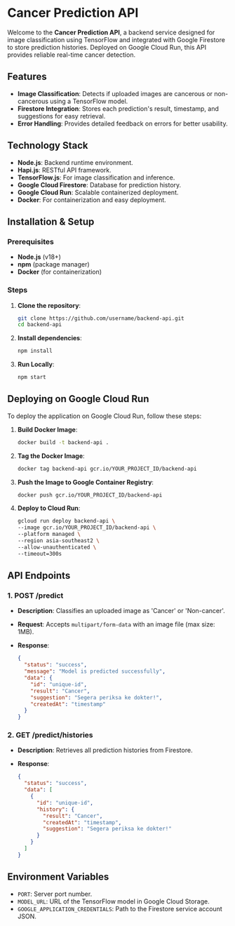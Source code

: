 # Cancer Prediction API 
Welcome to the **Cancer Prediction API**, a backend service designed for image classification using TensorFlow and integrated with Google Firestore to store prediction histories. Deployed on Google Cloud Run, this API provides reliable real-time cancer detection.

## Features
- **Image Classification**: Detects if uploaded images are cancerous or non-cancerous using a TensorFlow model.
- **Firestore Integration**: Stores each prediction's result, timestamp, and suggestions for easy retrieval.
- **Error Handling**: Provides detailed feedback on errors for better usability.

## Technology Stack
- **Node.js**: Backend runtime environment.
- **Hapi.js**: RESTful API framework.
- **TensorFlow.js**: For image classification and inference.
- **Google Cloud Firestore**: Database for prediction history.
- **Google Cloud Run**: Scalable containerized deployment.
- **Docker**: For containerization and easy deployment.

## Installation & Setup

### Prerequisites
- **Node.js** (v18+)
- **npm** (package manager)
- **Docker** (for containerization)

### Steps
1. **Clone the repository**:
   ```bash
   git clone https://github.com/username/backend-api.git
   cd backend-api

2. **Install dependencies**:
   ```bash
   npm install
   
3. **Run Locally**:
   ```bash
   npm start

## Deploying on Google Cloud Run
To deploy the application on Google Cloud Run, follow these steps:
1. **Build Docker Image**:
   ```bash
   docker build -t backend-api .

2. **Tag the Docker Image**:
   ```bash
   docker tag backend-api gcr.io/YOUR_PROJECT_ID/backend-api
   
3. **Push the Image to Google Container Registry**:
   ```bash
   docker push gcr.io/YOUR_PROJECT_ID/backend-api

4. **Deploy to Cloud Run**:
   ```bash
   gcloud run deploy backend-api \
   --image gcr.io/YOUR_PROJECT_ID/backend-api \
   --platform managed \
   --region asia-southeast2 \
   --allow-unauthenticated \
   --timeout=300s

## API Endpoints

### 1. POST /predict

- **Description**: Classifies an uploaded image as 'Cancer' or 'Non-cancer'.
- **Request**: Accepts `multipart/form-data` with an image file (max size: 1MB).
- **Response**:

  ```json
  {
    "status": "success",
    "message": "Model is predicted successfully",
    "data": {
      "id": "unique-id",
      "result": "Cancer",
      "suggestion": "Segera periksa ke dokter!",
      "createdAt": "timestamp"
    }
  }

### 2. GET /predict/histories

- **Description**: Retrieves all prediction histories from Firestore.
- **Response**:

  ```json
  {
    "status": "success",
    "data": [
      {
        "id": "unique-id",
        "history": {
          "result": "Cancer",
          "createdAt": "timestamp",
          "suggestion": "Segera periksa ke dokter!"
        }
      }
    ]
  }

## Environment Variables

- `PORT`: Server port number.
- `MODEL_URL`: URL of the TensorFlow model in Google Cloud Storage.
- `GOOGLE_APPLICATION_CREDENTIALS`: Path to the Firestore service account JSON.

